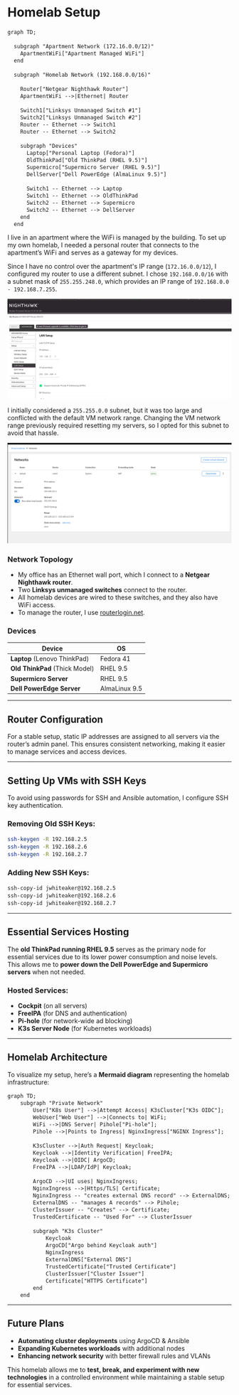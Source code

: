 # Homelab Setup


```mermaid
graph TD;
  
  subgraph "Apartment Network (172.16.0.0/12)"
    ApartmentWiFi["Apartment Managed WiFi"]
  end

  subgraph "Homelab Network (192.168.0.0/16)"
    
    Router["Netgear Nighthawk Router"]
    ApartmentWiFi -->|Ethernet| Router
    
    Switch1["Linksys Unmanaged Switch #1"]
    Switch2["Linksys Unmanaged Switch #2"]
    Router -- Ethernet --> Switch1
    Router -- Ethernet --> Switch2

    subgraph "Devices"
      Laptop["Personal Laptop (Fedora)"]
      OldThinkPad["Old ThinkPad (RHEL 9.5)"]
      Supermicro["Supermicro Server (RHEL 9.5)"]
      DellServer["Dell PowerEdge (AlmaLinux 9.5)"]

      Switch1 -- Ethernet --> Laptop
      Switch1 -- Ethernet --> OldThinkPad
      Switch2 -- Ethernet --> Supermicro
      Switch2 -- Ethernet --> DellServer
    end
  end

```

I live in an apartment where the WiFi is managed by the building. To set up my own homelab, I needed a personal router that connects to the apartment’s WiFi and serves as a gateway for my devices. 

Since I have no control over the apartment's IP range (`172.16.0.0/12`), I configured my router to use a different subnet. I chose `192.168.0.0/16` with a subnet mask of `255.255.248.0`, which provides an IP range of `192.168.0.0 - 192.168.7.255`.

![Netgear Router UI](./ansible_playbooks/homelab-setup/router-ip-range.png)

I initially considered a `255.255.0.0` subnet, but it was too large and conflicted with the default VM network range. Changing the VM network range previously required resetting my servers, so I opted for this subnet to avoid that hassle.

![Cockpit UI](./ansible_playbooks/homelab-setup/vm-default-ip-range.png)

### Network Topology

- My office has an Ethernet wall port, which I connect to a **Netgear Nighthawk router**.
- Two **Linksys unmanaged switches** connect to the router.
- All homelab devices are wired to these switches, and they also have WiFi access.
- To manage the router, I use [routerlogin.net](https://routerlogin.net/).

### Devices

| Device               | OS           |
|----------------------|-------------|
| **Laptop** (Lenovo ThinkPad) | Fedora 41  |
| **Old ThinkPad** (Thick Model) | RHEL 9.5   |
| **Supermicro Server** | RHEL 9.5   |
| **Dell PowerEdge Server** | AlmaLinux 9.5 |

---

## Router Configuration

For a stable setup, static IP addresses are assigned to all servers via the router’s admin panel. This ensures consistent networking, making it easier to manage services and access devices.

---

## Setting Up VMs with SSH Keys

To avoid using passwords for SSH and Ansible automation, I configure SSH key authentication.

### Removing Old SSH Keys:
```bash
ssh-keygen -R 192.168.2.5
ssh-keygen -R 192.168.2.6
ssh-keygen -R 192.168.2.7
```

### Adding New SSH Keys:
```bash
ssh-copy-id jwhiteaker@192.168.2.5
ssh-copy-id jwhiteaker@192.168.2.6
ssh-copy-id jwhiteaker@192.168.2.7
```

---

## Essential Services Hosting

The **old ThinkPad running RHEL 9.5** serves as the primary node for essential services due to its lower power consumption and noise levels. This allows me to **power down the Dell PowerEdge and Supermicro servers** when not needed.

### Hosted Services:
- **Cockpit** (on all servers)
- **FreeIPA** (for DNS and authentication)
- **Pi-hole** (for network-wide ad blocking)
- **K3s Server Node** (for Kubernetes workloads)

---

## Homelab Architecture

To visualize my setup, here’s a **Mermaid diagram** representing the homelab infrastructure:

```mermaid
graph TD;
    subgraph "Private Network"
        User["K8s User"] -->|Attempt Access| K3sCluster["K3s OIDC"];
        WebUser["Web User"] -->|Connects to| WiFi;
        WiFi -->|DNS Server| Pihole["Pi-hole"];
        Pihole -->|Points to Ingress| NginxIngress["NGINX Ingress"];

        K3sCluster -->|Auth Request| Keycloak;
        Keycloak -->|Identity Verification| FreeIPA;
        Keycloak -->|OIDC| ArgoCD;
        FreeIPA -->|LDAP/IdP| Keycloak;
    
        ArgoCD -->|UI uses| NginxIngress;
        NginxIngress -->|Https/TLS| Certificate;
        NginxIngress -- "creates external DNS record" --> ExternalDNS;
        ExternalDNS -- "manages A records" --> Pihole;
        ClusterIssuer -- "Creates" --> Certificate;
        TrustedCertificate -- "Used For" --> ClusterIssuer

        subgraph "K3s Cluster"
            Keycloak
            ArgoCD["Argo behind Keycloak auth"]
            NginxIngress
            ExternalDNS["External DNS"]
            TrustedCertificate["Trusted Certificate"]
            ClusterIssuer["Cluster Issuer"]
            Certificate["HTTPS Certificate"]
        end
    end
```

---

## Future Plans

- **Automating cluster deployments** using ArgoCD & Ansible
- **Expanding Kubernetes workloads** with additional nodes
- **Enhancing network security** with better firewall rules and VLANs

This homelab allows me to **test, break, and experiment with new technologies** in a controlled environment while maintaining a stable setup for essential services.